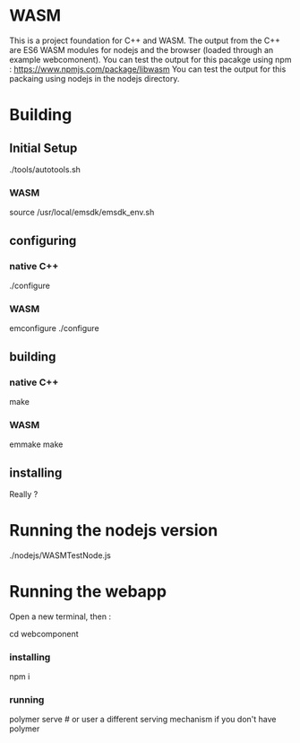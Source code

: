 # WASM

This is a project foundation for C++ and WASM.
The output from the C++ are ES6 WASM modules for nodejs and the browser (loaded through an example webcomonent).
You can test the output for this pacakge using npm : https://www.npmjs.com/package/libwasm
You can test the output for this packaing using nodejs in the nodejs directory.

# Building
## Initial Setup

./tools/autotools.sh

### WASM

source /usr/local/emsdk/emsdk_env.sh

## configuring
### native C++
./configure

### WASM
emconfigure ./configure

## building
### native C++
make
### WASM
emmake make

## installing

Really ?

# Running the nodejs version

./nodejs/WASMTestNode.js

# Running the webapp

Open a new terminal, then :

cd webcomponent

### installing

npm i

### running

polymer serve # or user a different serving mechanism if you don't have polymer
